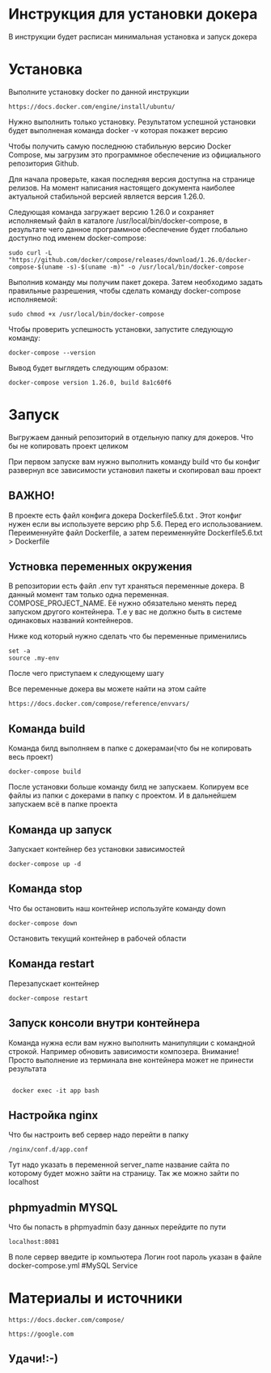 # Инструкция для установки докера
В инструкции будет расписан минимальная установка и запуск докера




# Установка

Выполните установку docker по данной инструкции 

```
https://docs.docker.com/engine/install/ubuntu/
```
Нужно выполнить только установку. Результатом успешной установки будет выполненая команда docker -v которая покажет версию

Чтобы получить самую последнюю стабильную версию Docker Compose, мы загрузим это программное обеспечение из официального репозитория Github.

Для начала проверьте, какая последняя версия доступна на странице релизов. На момент написания настоящего документа наиболее актуальной стабильной версией является версия 1.26.0.

Следующая команда загружает версию 1.26.0 и сохраняет исполняемый файл в каталоге /usr/local/bin/docker-compose, в результате чего данное программное обеспечение будет глобально доступно под именем docker-compose:

```
sudo curl -L "https://github.com/docker/compose/releases/download/1.26.0/docker-compose-$(uname -s)-$(uname -m)" -o /usr/local/bin/docker-compose
```

Выполнив команду мы получим пакет докера. Затем необходимо задать правильные разрешения, чтобы сделать команду docker-compose исполняемой:

```
sudo chmod +x /usr/local/bin/docker-compose
```

Чтобы проверить успешность установки, запустите следующую команду:

```
docker-compose --version
```

Вывод будет выглядеть следующим образом:

```
docker-compose version 1.26.0, build 8a1c60f6
```

# Запуск

Выгружаем данный репозиторий в отдельную папку для докеров. Что бы не копировать проект целиком

При первом запуске вам нужно выполнить команду build что бы конфиг развернул все зависимости установил пакеты и скопировал ваш проект

## ВАЖНО!

В проекте есть файл конфига докера Dockerfile5.6.txt . Этот конфиг нужен если вы используете версию php 5.6. Перед его использованием. Переименнуйте файл Dockerfile, а затем переименнуйте Dockerfile5.6.txt > Dockerfile

## Устновка переменных окружения

В репозитории есть файл .env тут храняться переменные докера. В данный момент там только одна переменная. COMPOSE_PROJECT_NAME. Её нужно обязательно менять перед запуском другого контейнера. Т.е у вас не должно быть в системе одинаковых названий контейнеров.

Ниже код который нужно сделать что бы переменные применились

```
set -a
source .my-env

```

После чего приступаем к следующему шагу

Все переменные докера вы можете найти на этом сайте

```
https://docs.docker.com/compose/reference/envvars/
```

## Команда build
Команда билд выполняем в папке с докерамаи(что бы не копировать весь проект)
```
docker-compose build
```

После установки больше команду билд не запускаем. Копируем все файлы из папки с докерами в папку с проектом. И в дальнейшем запускаем всё в папке проекта

## Команда up запуск

Запускает контейнер без установки зависимостей
```
docker-compose up -d
```

## Команда stop
Что бы остановить наш контейнер используйте команду down

```
docker-compose down
```

Остановить текущий контейнер в рабочей области

## Команда restart

Перезапускает контейнер

```
docker-compose restart
```

## Запуск консоли внутри контейнера

Команда нужна если вам нужно выполнить манипуляции с командной строкой. Например обновить зависимости композера. Внимание! Просто выполнение из терминала вне контейнера может не принести результата

```

 docker exec -it app bash

```

## Настройка nginx

Что бы настроить веб сервер надо перейти в папку 
```
/nginx/conf.d/app.conf
```
Тут надо указать в переменной server_name название сайта по которому будет можно зайти на страницу. Так же можно зайти по localhost

## phpmyadmin MYSQL

Что бы попасть в phpmyadmin базу данных перейдите по пути

```
localhost:8081
```
В поле сервер введите ip компьютера
Логин root пароль указан в файле docker-compose.yml #MySQL Service
# Материалы и источники

```
https://docs.docker.com/compose/
```

```
https://google.com
```

## Удачи!:-)